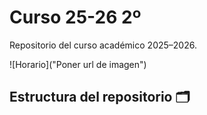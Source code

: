 # Curso 25-26 2º

Repositorio del curso académico 2025–2026.  

![Horario]("Poner url de imagen")

## Estructura del repositorio 🗂️

